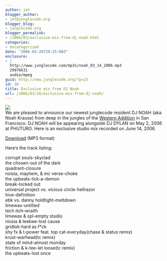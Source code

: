 ```yaml
---
author: jet
blogger_author:
- jet@junglecode.org
blogger_blog:
- junglecode.org
blogger_permalink:
- /2006/03/exclusive-mix-from-dj-noah.html
categories:
- Uncategorized
date: "2006-03-26T20:25:00Z"
enclosure:
- |
  http://www.junglecode.com/mp3s/noah_03_14_2006.mp3
  29976631
  audio/mpeg
guid: http://new.junglecode.org/?p=23
id: 30
title: Exclusive mix from DJ Noah
url: /2006/03/26/exclusive-mix-from-dj-noah/
---
```


[![](http://www.junglecode.com/images/blog/noah_krause_thumb.jpg)](http://www.myspace.com/44773914)  
We are pleased to announce our newest junglecode resident DJ NOAH (aka Noah Krause) from deep in the jungles of the [Western Addition](http://www.westaddradio.com) in San Francisco. DJ NOAH will be appearing alongside DJ DYLAN on May 2, 2006 at PHUTURO. Here is an exclusive studio mix recorded on June 14, 2006.

[Download](http://www.junglecode.com/mp3s/noah_03_14_2006.mp3) (MP3 format)

Here’s the track listing:

corrupt souls-skyclad  
the chosen-out of the dark  
quadrant-closure  
noisia, mayhem, & mc verse-choke  
the upbeats-lick-a-demon  
break-locked out  
universal project vs. vicious circle-hellrazor  
hive-definition  
ebk vs. danny holdtight-meltdown  
limewax-untitled  
tech itch-wraith  
limewax & spl-empty studio  
niosia & teebee-lost cause  
gridlok-hard as f\*ck  
shy fx & t-power feat. top cat-everyday(chase & status remix)  
krust-warhead(tc remix)  
state of mind-almost monday  
friction & k-tee-let loose(tc remix)  
the upbeats-lost once